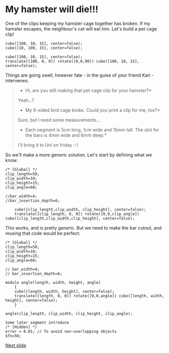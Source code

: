 # My hamster will die!!!

One of the clips keeping my hamster cage together has broken. If my hamster escapes, the neighbour's cat will eat him. 
Let's build a pet cage clip!

~~~
cube([100, 10, 15], center=false);
cube([10, 100, 15], center=false);
~~~

~~~
cube([100, 10, 15], center=false);
translate([100, 0, 0]) rotate([0,0,90]) cube([100, 10, 15], center=false);
~~~

Things are going swell, however fate - in the guise of your friend Kari - intervenes:

> * Hi, are you still making that pet cage clip for your hamster?*
>
> Yeah...?
>
> * My 6-sided bird cage broke. Could you print a clip for me, too?*
>
> Sure, but I need some measurements...
>
> * Each segment is 5cm long, 1cm wide and 15mm tall. The slot for the bars is 4mm wide and 6mm deep.*
>
> I'll bring it to Uni on friday :-)

So we'll make a more generic solution. Let's start by defining what we know:

~~~
/* [Global] */ 
clip_length=50;
clip_width=10;
clip_height=15;
clip_angle=60;

//bar_width=4;
//bar_insertion_depth=6;

	cube([clip_length,clip_width, clip_height], center=false);
	translate([clip_length, 0, 0]) rotate([0,0,clip_angle]) cube([clip_length,clip_width,clip_height], center=false);
~~~

This works, and is pretty generic. But we need to make the bar cutout, and reusing that code would be perfect:

~~~
/* [Global] */ 
clip_length=50;
clip_width=10;
clip_height=15;
clip_angle=60;

// bar_width=4;
// bar_insertion_depth=6;

module angle(length, width, height, angle)
    {
	cube([length, width, height], center=false);
	translate([length, 0, 0]) rotate([0,0,angle]) cube([length, width, height], center=false);
    }

angle(clip_length, clip_width, clip_height, clip_angle);
~~~

~~~
Some later segment introduce
/* [Hidden] */ 
error = 0.01; // To avoid non-overlapping objects
$fn=50;
~~~





[Next slide](05-trigonometry.md)
